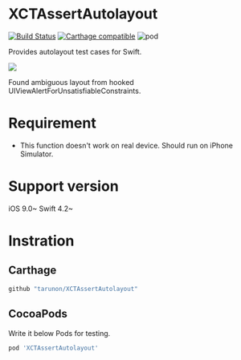 # XCTAssertAutolayout
[![Build Status](https://travis-ci.org/tarunon/XCTAssertAutolayout.svg?branch=master)](https://travis-ci.org/tarunon/XCTAssertAutolayout)
[![Carthage compatible](https://img.shields.io/badge/Carthage-compatible-4BC51D.svg?style=flat)](https://github.com/Carthage/Carthage)
![pod](https://img.shields.io/cocoapods/v/XCTAssertAutolayout.svg)

Provides autolayout test cases for Swift.

![](https://github.com/tarunon/XCTAssertAutolayout/blob/master/Readme/screenshot.png?raw=true)

Found ambiguous layout from hooked UIViewAlertForUnsatisfiableConstraints.

# Requirement
- This function doesn't work on real device. Should run on iPhone Simulator.

# Support version
iOS 9.0~
Swift 4.2~

# Instration

## Carthage
```rb
github "tarunon/XCTAssertAutolayout"
```

## CocoaPods
Write it below Pods for testing.
```rb
pod 'XCTAssertAutolayout'
```
